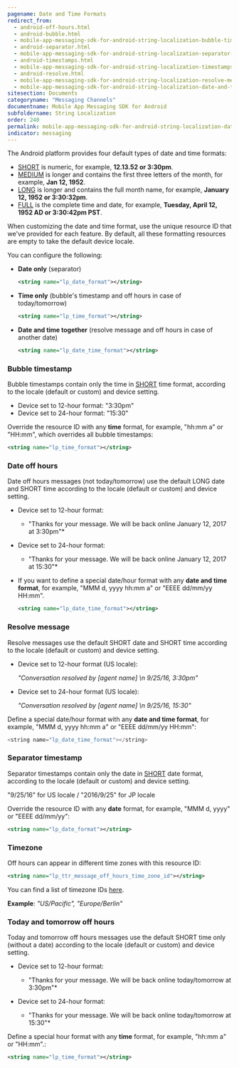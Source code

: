 ```yaml
---
pagename: Date and Time Formats
redirect_from:
  - android-off-hours.html
  - android-bubble.html
  - mobile-app-messaging-sdk-for-android-string-localization-bubble-timestamp.html
  - android-separator.html
  - mobile-app-messaging-sdk-for-android-string-localization-separator-timestamp.html
  - android-timestamps.html
  - mobile-app-messaging-sdk-for-android-string-localization-timestamps-formatting.html
  - android-resolve.html
  - mobile-app-messaging-sdk-for-android-string-localization-resolve-message.html
  - mobile-app-messaging-sdk-for-android-string-localization-date-and-time.html
sitesection: Documents
categoryname: "Messaging Channels"
documentname: Mobile App Messaging SDK for Android
subfoldername: String Localization
order: 240
permalink: mobile-app-messaging-sdk-for-android-string-localization-date-and-time-formats.html
indicator: messaging
---
```


The Android platform provides four default types of date and time formats:

- [SHORT](https://developer.android.com/reference/java/text/DateFormat.html#SHORT) is numeric, for example, **12.13.52 or 3:30pm**.
- [MEDIUM](https://developer.android.com/reference/java/text/DateFormat.html#MEDIUM)  is longer and contains the first three letters of the month, for example, **Jan 12, 1952**.
- [LONG](https://developer.android.com/reference/java/text/DateFormat.html#LONG) is longer and contains the full month name, for example, **January 12, 1952 or 3:30:32pm**.
- [FULL](https://developer.android.com/reference/java/text/DateFormat.html#FULL) is the complete time and date, for example, **Tuesday, April 12, 1952 AD or 3:30:42pm PST**.

When customizing the date and time format, use the unique resource ID that we've provided for each feature. By default, all these formatting resources are empty to take the default device locale.

You can configure the following:

- **Date only** (separator)

   ```xml
   <string name="lp_date_format"></string>
   ```

- **Time only** (bubble's timestamp and off hours in case of today/tomorrow)

   ```xml
   <string name="lp_time_format"></string>
   ```

- **Date and time together** (resolve message and off hours in case of another date)

   ```xml
   <string name="lp_date_time_format"></string>
   ```

### Bubble timestamp

Bubble timestamps contain only the time in [SHORT](https://developer.android.com/reference/java/text/DateFormat.html#SHORT) time format, according to the locale (default or custom) and device setting.

- Device set to 12-hour format: "3:30pm"
- Device set to 24-hour format: "15:30"

Override the resource ID with any **time** format, for example, "hh:mm a" or "HH:mm", which overrides all bubble timestamps:

```xml
<string name="lp_time_format"></string>
```

### Date off hours

Date off hours messages (not today/tomorrow) use the default LONG date and SHORT time according to the locale (default or custom) and device setting.

- Device set to 12-hour format:

   * "Thanks for your message. We will be back online January 12, 2017 at 3:30pm"*

- Device set to 24-hour format:

   * "Thanks for your message. We will be back online January 12, 2017 at 15:30"*

- If you want to define a special date/hour format with any **date and time format**, for example, "MMM d, yyyy hh:mm a" or "EEEE dd/mm/yy HH:mm".

   ```xml
   <string name="lp_date_time_format"></string>
   ```

### Resolve message

Resolve messages use the default SHORT date and SHORT time according to the locale (default or custom) and device setting.

- Device set to 12-hour format (US locale):

  *"Conversation resolved by [agent name] \n 9/25/16, 3:30pm"*

- Device set to 24-hour format (US locale):

  *"Conversation resolved by [agent name] \n 9/25/16, 15:30"*

Define a special date/hour format with any **date and time format**, for example, "MMM d, yyyy hh:mm a" or "EEEE dd/mm/yy HH:mm":

```java
<string name="lp_date_time_format"></string>
```

### Separator timestamp

Separator timestamps contain only the date in [SHORT](https://developer.android.com/reference/java/text/DateFormat.html#SHORT) date format, according to the locale (default or custom) and device setting.

"9/25/16" for US locale / "2016/9/25" for JP locale

Override the resource ID with any **date** format, for example, "MMM d, yyyy" or "EEEE dd/mm/yy":

```xml
<string name="lp_date_format"></string>
```

### Timezone

Off hours can appear in different time zones with this resource ID:

```xml
<string name="lp_ttr_message_off_hours_time_zone_id"></string>
```

You can find a list of timezone IDs [here](https://garygregory.wordpress.com/2013/06/18/what-are-the-java-timezone-ids/).

**Example**: _"US/Pacific", "Europe/Berlin"_

### Today and tomorrow off hours
Today and tomorrow off hours messages use the default SHORT time only (without a date) according to the locale (default or custom) and device setting.

- Device set to 12-hour format:

   * "Thanks for your message. We will be back online today/tomorrow at 3:30pm"*

- Device set to 24-hour format:

   * "Thanks for your message. We will be back online today/tomorrow at 15:30"*

Define a special hour format with any **time** format, for example, "hh:mm a" or "HH:mm".:

   ```xml
   <string name="lp_time_format"></string>
   ```